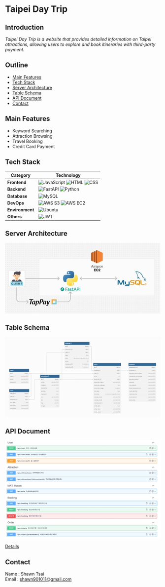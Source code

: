 # Taipei Day Trip

## Introduction
_Taipei Day Trip is a website that provides detailed information on Taipei attractions, allowing users to explore and book itineraries with third-party payment._
## Outline

- [Main Features](#main-features)
- [Tech Stack](#tech-stack)
- [Server Architecture](#server-architecture)
- [Table Schema](#table-schema)
- [API Document](#api-document)
- [Contact](#contact)

## Main Features
- Keyword Searching
- Attraction Browsing
- Travel Booking
- Credit Card Payment

## Tech Stack

| **Category**   |**Technology**                                                                                                                                                       |
| -------------- | --------------------------------------------------------------------------------------------------------------------------------------------------------------------- |
| **Frontend**   | ![JavaScript](https://img.shields.io/badge/JavaScript-F7DF1E?style=flat&logo=javascript&logoColor=black) ![HTML](https://img.shields.io/badge/HTML5-E34F26?style=flat&logo=html5&logoColor=white) ![CSS](https://img.shields.io/badge/CSS-1572B6?style=flat&logo=css&logoColor=white) |
| **Backend**    | ![FastAPI](https://img.shields.io/badge/FastAPI-005571?style=flat&logo=fastapi&logoColor=white) ![Python](https://img.shields.io/badge/Python-3776AB?style=flat&logo=python&logoColor=white) |
| **Database**   | ![MySQL](https://img.shields.io/badge/MySQL-4479A1?style=flat&logo=mysql&logoColor=white) 
| **DevOps**     | ![AWS S3](https://img.shields.io/badge/AWS%20S3-569A31?style=flat&logo=amazonaws&logoColor=white) ![AWS EC2](https://img.shields.io/badge/AWS%20EC2-FF9900?style=flat&logo=amazon-ec2&logoColor=white) 
| **Environment**| ![Ubuntu](https://img.shields.io/badge/Ubuntu-E95420?style=flat&logo=ubuntu&logoColor=white)       
| **Others**     | ![JWT](https://img.shields.io/badge/JWT-000000?style=flat&logo=json-web-tokens&logoColor=white) |


## Server Architecture
<img src="https://github.com/Shawn0604/Taipei-Day-Trip/blob/develop/readme_image/server_architecture.JPG" alt="Server Architecture" width="800"/>

## Table Schema
<img src="https://github.com/Shawn0604/Taipei-Day-Trip/blob/develop/readme_image/table_schema.JPG" alt="Table Schema" width="800"/>

## API Document
<img src="https://github.com/Shawn0604/Taipei-Day-Trip/blob/develop/readme_image/api_document.JPG" alt="API Document" width="800"/>

[Details](https://app.swaggerhub.com/apis-docs/padax/taipei-a-day/1.1.0#/ "link")

## Contact
Name : Shawn Tsai  
Email : shawn901011@gmail.com
